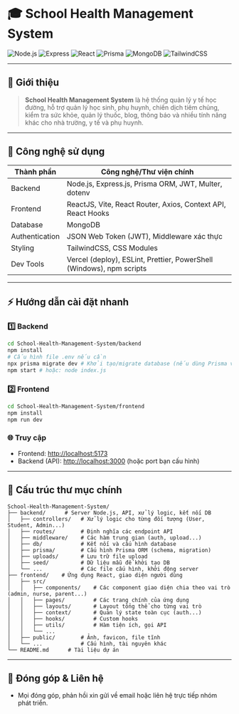 # 🎓 School Health Management System

![Node.js](https://img.shields.io/badge/Node.js-339933?logo=node.js&logoColor=white)
![Express](https://img.shields.io/badge/Express.js-000000?logo=express&logoColor=white)
![React](https://img.shields.io/badge/React-20232a?logo=react&logoColor=61dafb)
![Prisma](https://img.shields.io/badge/Prisma-2D3748?logo=prisma&logoColor=white)
![MongoDB](https://img.shields.io/badge/MongoDB-47A248?logo=mongodb&logoColor=white)
![TailwindCSS](https://img.shields.io/badge/TailwindCSS-06B6D4?logo=tailwindcss&logoColor=white)

---

## 📝 Giới thiệu

> **School Health Management System** là hệ thống quản lý y tế học đường, hỗ trợ quản lý học sinh, phụ huynh, chiến dịch tiêm chủng, kiểm tra sức khỏe, quản lý thuốc, blog, thông báo và nhiều tính năng khác cho nhà trường, y tế và phụ huynh.

---

## 🚀 Công nghệ sử dụng

| Thành phần     | Công nghệ/Thư viện chính                                             |
| -------------- | -------------------------------------------------------------------- |
| Backend        | Node.js, Express.js, Prisma ORM, JWT, Multer, dotenv                 |
| Frontend       | ReactJS, Vite, React Router, Axios, Context API, React Hooks         |
| Database       | MongoDB                                                              |
| Authentication | JSON Web Token (JWT), Middleware xác thực                            |
| Styling        | TailwindCSS, CSS Modules                                             |
| Dev Tools      | Vercel (deploy), ESLint, Prettier, PowerShell (Windows), npm scripts |

---

## ⚡️ Hướng dẫn cài đặt nhanh

### 1️⃣ Backend

```bash
cd School-Health-Management-System/backend
npm install
# Cấu hình file .env nếu cần
npx prisma migrate dev # Khởi tạo/migrate database (nếu dùng Prisma với MongoDB)
npm start # hoặc: node index.js
```

### 2️⃣ Frontend

```bash
cd School-Health-Management-System/frontend
npm install
npm run dev
```

### 🌐 Truy cập

-   Frontend: [http://localhost:5173](http://localhost:5173)
-   Backend (API): [http://localhost:3000](http://localhost:3000) (hoặc port bạn cấu hình)

---

## 📁 Cấu trúc thư mục chính

```
School-Health-Management-System/
├── backend/      # Server Node.js, API, xử lý logic, kết nối DB
│   ├── controllers/   # Xử lý logic cho từng đối tượng (User, Student, Admin...)
│   ├── routes/        # Định nghĩa các endpoint API
│   ├── middleware/    # Các hàm trung gian (auth, upload...)
│   ├── db/            # Kết nối và cấu hình database
│   ├── prisma/        # Cấu hình Prisma ORM (schema, migration)
│   ├── uploads/       # Lưu trữ file upload
│   ├── seed/          # Dữ liệu mẫu để khởi tạo DB
│   └── ...            # Các file cấu hình, khởi động server
├── frontend/    # Ứng dụng React, giao diện người dùng
│   ├── src/
│   │   ├── components/    # Các component giao diện chia theo vai trò (admin, nurse, parent...)
│   │   ├── pages/         # Các trang chính của ứng dụng
│   │   ├── layouts/       # Layout tổng thể cho từng vai trò
│   │   ├── context/       # Quản lý state toàn cục (auth...)
│   │   ├── hooks/         # Custom hooks
│   │   ├── utils/         # Hàm tiện ích, gọi API
│   │   └── ...
│   ├── public/        # Ảnh, favicon, file tĩnh
│   └── ...            # Cấu hình, tài nguyên khác
└── README.md      # Tài liệu dự án
```

---

## 🤝 Đóng góp & Liên hệ

-   Mọi đóng góp, phản hồi xin gửi về email hoặc liên hệ trực tiếp nhóm phát triển.
